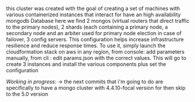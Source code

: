 this cluster was created with the goal of creating a set of machines with various containerized instances that interact for have an high availability mongodb Database
here we find
2 mongos (virtual routers that direct traffic to the primary nodes),
2 shards (each containing a primary node, a secondary node and an arbiter used for primary node election in case of failover,
3 config servers.
This configuration helps increase infrastructure resilience and reduce response times.
To use it, simply launch the cloudformation stack on aws in any region, 
         from console: add parameters manually, from cli : edit params.json with the correct values.
This will go to create 3 instances and install the various components plus set the configuration 

*Working in progress*: ->
the next commits that i'm going to do are specifically to have a mongo cluster with 4.4.10-focal version for then skip to the 5.0 version 
